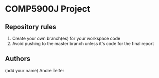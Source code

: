 # COMP5900J Project 

## Repository rules 
1. Create your own branch(es) for your workspace code
2. Avoid pushing to the master branch unless it's code for the final report

## Authors 
(add your name)
Andre Telfer
